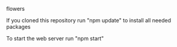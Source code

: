 flowers

If you cloned this repository run "npm update" to install all needed packages

To start the web server run "npm start"